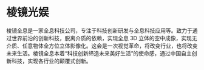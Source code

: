# 

# 棱镜光娱


棱镜全息是一家全息科技公司，专注于科技创新研发与全息科技应用等。致力于通过世界前沿的创新科技，脱离介质的依赖，实现全息 3D 立体的空中成像，实现无介质、任意物体全方位立体影像化。这会是一次视觉革命，将改变行业，也将改变未来生活。棱镜全息本着“科技创新缔造未来美好生活”的使命感，通过中国自主创新科技，实现各行业的颠覆式创新。

